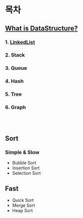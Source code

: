 # 목차

## [What is DataStructure?](DataStructure.md)


### 1. [LinkedList](./LinkedList/LinkedList.md)
### 2. Stack
### 3. Queue
### 4. Hash
### 5. Tree
### 6. Graph

<br></br>
## Sort
### Simple & Slow
- Bubble Sort
- Insertion Sort
- Selection Sort

## Fast
- Quick Sort
- Merge Sort
- Heap Sort
